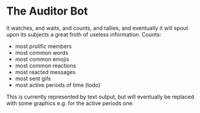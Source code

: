 # The Auditor Bot
It watches, and waits, and counts, and tallies, and eventually it will spout upon its subjects a great froth of useless information.
Counts:
- most prolific members
- most common words
- most common emojis
- most common reactions
- most reacted messages
- most sent gifs
- most active periods of time (todo)

This is currently represented by text output, but will eventually be replaced with some graphics e.g. for the active periods one.